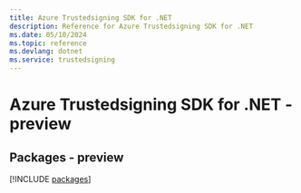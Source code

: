 ```yaml
---
title: Azure Trustedsigning SDK for .NET
description: Reference for Azure Trustedsigning SDK for .NET
ms.date: 05/10/2024
ms.topic: reference
ms.devlang: dotnet
ms.service: trustedsigning
---
```

# Azure Trustedsigning SDK for .NET - preview
## Packages - preview
[!INCLUDE [packages](trustedsigning-index.md)]